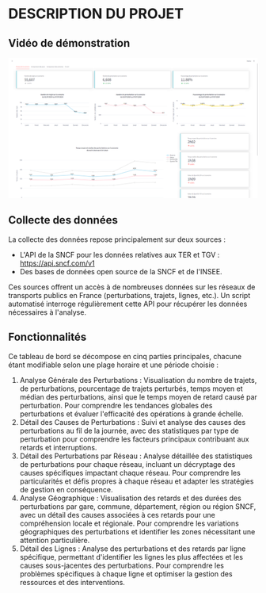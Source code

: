 # DESCRIPTION DU PROJET

## Vidéo de démonstration
[![Démonstration](image1.png)](https://youtu.be/94AKMvSX4UI)

## Collecte des données

La collecte des données repose principalement sur deux sources :

- L'API de la SNCF pour les données relatives aux TER et TGV : https://api.sncf.com/v1
- Des bases de données open source de la SNCF et de l'INSEE.

Ces sources offrent un accès à de nombreuses données sur les réseaux de transports publics en France (perturbations, trajets, lignes, etc.). Un script automatisé interroge régulièrement cette API pour récupérer les données nécessaires à l'analyse.

## Fonctionnalités

Ce tableau de bord se décompose en cinq parties principales, chacune étant modifiable selon une plage horaire et une période choisie :

  1.	Analyse Générale des Perturbations : Visualisation du nombre de trajets, de perturbations, pourcentage de trajets perturbés, temps moyen et médian des perturbations, ainsi que le temps moyen de retard causé par perturbation. Pour comprendre les tendances globales des perturbations et évaluer l'efficacité des opérations à grande échelle.
  2.	Détail des Causes de Perturbations : Suivi et analyse des causes des perturbations au fil de la journée, avec des statistiques par type de perturbation pour comprendre les facteurs principaux contribuant aux retards et interruptions.
  3.	Détail des Perturbations par Réseau : Analyse détaillée des statistiques de perturbations pour chaque réseau, incluant un décryptage des causes spécifiques impactant chaque réseau. Pour comprendre les particularités et défis propres à chaque réseau et adapter les stratégies de gestion en conséquence.
  4.	Analyse Géographique : Visualisation des retards et des durées des perturbations par gare, commune, département, région ou région SNCF, avec un détail des causes associées à ces retards pour une compréhension locale et régionale. Pour comprendre les variations géographiques des perturbations et identifier les zones nécessitant une attention particulière.
  5.	Détail des Lignes : Analyse des perturbations et des retards par ligne spécifique, permettant d'identifier les lignes les plus affectées et les causes sous-jacentes des perturbations. Pour comprendre les problèmes spécifiques à chaque ligne et optimiser la gestion des ressources et des interventions.

